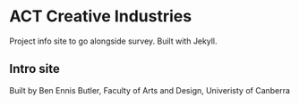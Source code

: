 # ACT Creative Industries

Project info site to go alongside survey. Built with Jekyll.

## Intro site

Built by Ben Ennis Butler, Faculty of Arts and Design, Univeristy of Canberra
